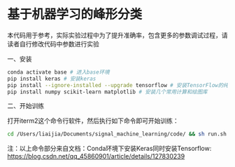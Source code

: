 # 基于机器学习的峰形分类

本代码用于参考，实际实验过程中为了提升准确率，包含更多的参数调试过程，请读者自行修改代码中参数进行实验

一、安装
```sh
conda activate base # 进入base环境
pip install keras # 安装keras
pip install --ignore-installed --upgrade tensorflow # 安装TensorFlow的纯CPU版本
pip install numpy scikit-learn matplotlib # 安装几个常用计算和绘图库
```

二、开始训练

打开iterm2这个命令行软件，然后执行如下命令即可开始训练：
```sh
cd /Users/liaijia/Documents/signal_machine_learning/code/ && sh run.sh
```


注：以上命令部分来自文档：Conda环境下安装Keras同时安装Tensorflow: https://blog.csdn.net/qq_45860901/article/details/127830239